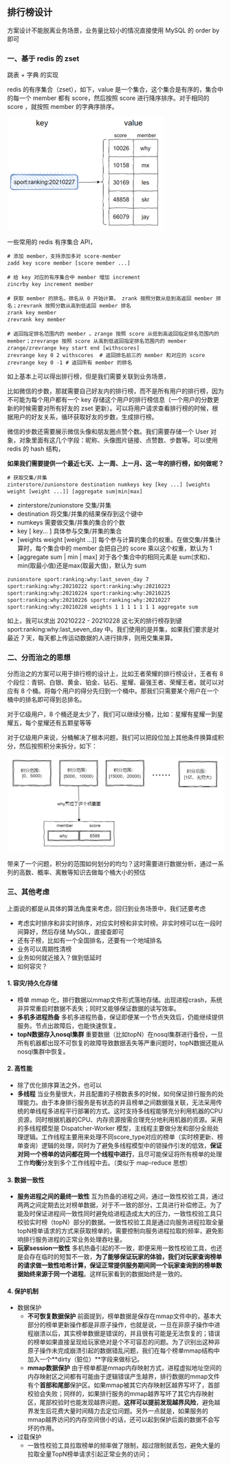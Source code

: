 ## 排行榜设计

方案设计不能脱离业务场景，业务量比较小的情况直接使用 MySQL 的 order by 即可

### 一、基于 redis 的 zset

跳表 + 字典 的实现 

redis 的有序集合（zset），如下，value 是一个集合，这个集合是有序的，集合中的每一个 member 都有 score，然后按照 score 进行降序排序。对于相同的 score ，就按照 member 的字典序排序。

<img src="./image/有序集合.png" style="zoom:50%;" />

一些常用的 redis 有序集合 API，

```
# 添加 member，支持添加多对 score-member 
zadd key score member [score member ...]

# 给 key 对应的有序集合中 member 增加 increment 
zincrby key increment member

# 获取 member 的排名，排名从 0 开始计算。 zrank 按照分数从低到高返回 member 排名；zrevrank 按照分数从高到低返回 member 排名
zrank key member 
zrevrank key member 

# 返回指定排名范围内的 member 。zrange 按照 score 从低到高返回指定排名范围内的 member；zrevrange 按照 score 从高到低返回指定排名范围内的 member 
zrange/zrevrange key start end [withscores] 
zrevrange key 0 2 withscores  # 返回排名前三的 member 和对应的 score 
zrevrange key 0 -1 # 返回所有 member 的排名 
```

如上基本上可以得出排行榜，但是我们需要关联到业务场景，

比如微信的步数，那就需要自己好友内的排行榜，而不是所有用户的排行榜，因为不可能为每个用户都有一个 key 存储这个用户的排行榜信息（一个用户的分数更新的时候需要对所有好友的 zset 更新）。可以将用户请求查看排行榜的时候，根据用户的好友关系，循环获取好友的步数，生成排行榜。

微信的步数还需要展示微信头像和朋友圈点赞个数。我们需要存储一个 User 对象，对象里面有这几个字段：昵称、头像图片链接、点赞数、步数等。可以使用 redis 的 hash 结构，

**如果我们需要提供一个最近七天、上一周、上一月、这一年的排行榜，如何做呢？**

```
# 获取交集/并集
zinterstore/zunionstore destination numkeys key [key ...] [weights weight [weight ...]] [aggregate sum|min|max] 
```

- zinterstore/zunionstore 交集/并集
- destination 将交集/并集的结果保存到这个键中
- numkeys 需要做交集/并集的集合的个数
- key [ key... ]   具体参与交集/并集的集合
- [weights weight [weight ...]]  每个参与计算的集合的权重。在做交集/并集计算时，每个集合中的 member 会把自己的 score 乘以这个权重，默认为 1
- [aggregate sum | min | max]  对于各个集合中的相同元素是 sum(求和)、min(取最小值)还是max(取最大值)，默认为 sum 

```
zunionstore sport:ranking:why:last_seven_day 7 sport:ranking:why:20210222 sport:ranking:why:20210223 sport:ranking:why:20210224 sport:ranking:why:20210225 sport:ranking:why:20210226 sport:ranking:why:20210227 sport:ranking:why:20210228 weights 1 1 1 1 1 1 1 aggregate sum
```

如上，我可以求出 20210222 - 20210228 这七天的排行榜存到键 sport:ranking:why:last_seven_day 中。我们使用的是并集，如果我们要求是对最近 7 天，每天都上传运动数据的人进行排序，则用交集来算。

### 二、分而治之的思想

分而治之的方案可以用于排行榜的设计上，比如王者荣耀的排行榜设计，王者有 8 个段位：青铜、白银、黄金、铂金、钻石、星耀、最强王者、荣耀王者。就可以对应有 8 个桶。将每个用户的得分先归到一个桶中。那我们只需要某个用户在一个桶中的排名即可得到总排名。

对于亿级用户，8 个桶还是太少了，我们可以继续分桶，比如：星耀有星耀一到星耀五，每个星耀还有五颗星等等

对于亿级用户来说，分桶解决了根本问题，我们可以把段位加上其他条件换算成积分，然后按照积分来拆分，如下：

<img src="./image/积分排行榜.png" style="zoom:50%;" />

带来了一个问题，积分的范围如何划分的均匀？这时需要进行数据分析，通过一系列的高数、概率、离散等知识去做每个桶大小的预估

### 三、其他考虑

上面说的都是从具体的算法角度来考虑，回归到业务场景中，我们还要考虑

- 考虑实时排序和非实时排序，对应实时榜和非实时榜。非实时榜可以在一段时间算好，然后存储 MySQL，直接查即可
- 还有子榜，比如有一个全国排名，还要有一个地域排名
- 业务可以周期性清榜
- 业务如何就近接入？做到低延时
- 如何容灾？

#### 1. 容灾/持久化存储

- 榜单 mmap 化，排行数据以mmap文件形式落地存储。出现进程crash，系统非异常重启时数据不丢失；同时又能够保证数据的读写效率。
- **多机多进程热备** 多机多进程热备，保证即便某一个节点失效后，仍能继续提供服务。节点出故障后，也能快速恢复。
- **topN数据存入nosql集群** 重要数据（比如topN）在nosql集群进行备份，一旦所有机器都出现不可恢复的故障导致数据丢失等严重问题时，topN数据还能从nosql集群中恢复。

#### 2. 高性能

- 除了优化排序算法之外，也可以
- **多线程** 当业务量很大，并且配置的子榜数表多的时候，如何保证排行服务的处理能力。由于本身排行服务是有状态的并且榜单之间数据强关联，无法采用传统的单线程多进程平行部署的方式。这时支持多线程能够充分利用机器的CPU资源，同时根据机器的CPU、内存资源按需合理充分地利用机器的资源。采用的多线程模型是 Dispatcher-Worker 模型，主线程主要做分发和部分全局处理逻辑。工作线程主要用来处理不同score_type对应的榜单（实时榜更新、榜单查询）逻辑的处理，同时为了避免多线程模型中的锁操作引发的低效，**保证对同一个榜单的访问都在同一个线程中进行**，且尽可能保证将所有榜单的处理工作**均衡**分发到多个工作线程中去。（类似于 map-reduce 思想）

#### 3. 数据一致性

- **服务进程之间的最终一致性** 互为热备的进程之间，通过一致性校验工具，通过两两之间定期去比对榜单数据，对于不一致的部分，工具进行补偿修正。为了能及时保证进程间一致性同时避免给进程造成太大的压力，一致性校验工具只校验实时榜（topN）部分的数据。一致性校验工具是通过向服务进程拉取全量topN榜单请求的方式来获取榜单的，需要控制向服务进程拉取的频率，避免影响排行服务进程的正常业务处理吞吐量。
- **玩家session一致性** 多机热备引起的不一致，即便采用一致性校验工具，也还是会存在临时的短暂不一致，**为了能够保证玩家的体验，我们对玩家查询榜单的请求做一致性哈希计算，保证正常提供服务期间同一个玩家查询到的榜单数据始终来源于同一个进程**。这样玩家看到的数据始终是一致的。

#### 4. 保护机制

- 数据保护
    - **不可恢复数据保护** 前面提到，榜单数据是保存在mmap文件中的，基本大部分的榜单更新操作都是非原子操作，也就是说，一旦在非原子操作中进程崩溃以后，其实榜单数据是错误的，并且很有可能是无法恢复的；错误的榜单如果直接呈现给玩家绝对是个不可容忍的问题。为了识别出这种非原子操作未完成崩溃引起的数据错乱问题，我们在每个榜单mmap结构中加入一个**dirty（脏位）**字段来做标记。
    - **mmap数据保护** 由于榜单都是mmap内存映射方式，进程虚拟地址空间的内存映射区之间都有可能由于逻辑错误产生越界，排行数据的mmap文件有个**首部和尾部**保护区。如果mmap被其它内存映射区越界写坏了，首部校验会失败；同样的，如果排行服务的mmap越界写坏了其它内存映射区，尾部校验时也能发现越界问题。**这样可以提前发现越界风险**，避免越界发生后花费大量时间精力去定位问题。另外一点就是，如果服务的mmap越界访问的内存空间很小的话，还可以起到保护后面的数据不会写坏的作用。
- 过载保护
    - 一致性校验工具拉取榜单的频率做了限制，超过限制就丢包，避免大量的拉取全量TopN榜单请求引起正常业务的访问；

